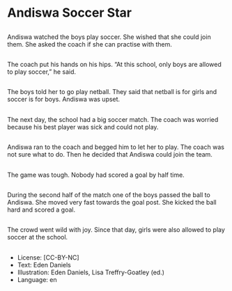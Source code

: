 # Andiswa Soccer Star

##
Andiswa watched the boys play soccer. She wished that she could join them. She asked the coach if she can practise with them.

##
The coach put his hands on his hips. “At this school, only boys are allowed to play soccer,” he said.

##
The boys told her to go play netball. They said that netball is for girls and soccer is for boys. Andiswa was upset.

##
The next day, the school had a big soccer match. The coach was worried because his best player was sick and could not play.

##
Andiswa ran to the coach and begged him to let her to play. The coach was not sure what to do. Then he decided that Andiswa could join the team.

##
The game was tough. Nobody had scored a goal by half time.

##
During the second half of the match one of the boys passed the ball to Andiswa. She moved very fast towards the goal post. She kicked the ball hard and scored a goal.

##
The crowd went wild with joy. Since that day, girls were also allowed to play soccer at the school.

##
* License: [CC-BY-NC]
* Text: Eden Daniels
* Illustration: Eden Daniels, Lisa Treffry-Goatley (ed.)
* Language: en
